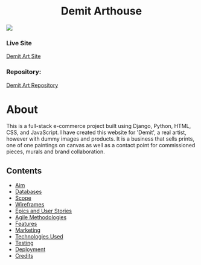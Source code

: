 <h1 align="center">Demit Arthouse</h1>

<img src="media/">

### **Live Site**
[Demit Art Site](https://demit-sb.herokuapp.com/)

### **Repository:**
[Demit Art Repository](https://github.com/rashdogg74/Demit-SB)

# About
This is a full-stack e-commerce project built using Django, Python, HTML, CSS, and JavaScript. I have created this website for 'Demit', a real artist, however with dummy images and products. It is a business that sells prints, one of one paintings on canvas as well as a contact point for commissioned pieces, murals and brand collaboration.

## Contents
+ [Aim](#aim)
+ [Databases](#database)
+ [Scope](#scope)
+ [Wireframes](#wireframes)
+ [Epics and User Stories](#user-stories)
+ [Agile Methodologies](#agile)
+ [Features](#features)
+ [Marketing](#marketing)
+ [Technologies Used](#tech)
+ [Testing](#testing)
+ [Deployment](#deployment)
+ [Credits](#credits)